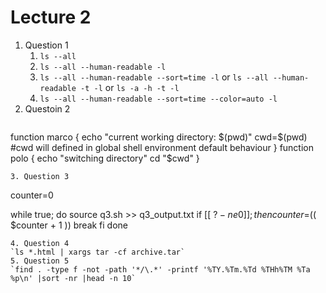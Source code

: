 # Lecture 2
1. Question 1
   1. `ls --all`
   2. `ls --all --human-readable -l`
   3. `ls --all --human-readable --sort=time -l` or `ls --all --human-readable -t -l` or `ls -a -h -t -l`
   4.  `ls --all --human-readable --sort=time --color=auto -l`
2. Questoin 2
   ```
  function marco {
	echo "current working directory: $(pwd)"
	cwd=$(pwd) #cwd will defined in global shell environment default behaviour
}
  function polo {
	echo "switching directory"
	cd "$cwd"
}
```
3. Question 3
  ```
counter=0

while true; do
	source q3.sh >> q3_output.txt
	if [[ $? -ne 0 ]]; then
		counter=$(( $counter + 1 ))
		break
	fi
done
```
4. Question 4
`ls *.html | xargs tar -cf archive.tar`
5. Question 5
`find . -type f -not -path '*/\.*' -printf '%TY.%Tm.%Td %THh%TM %Ta %p\n' |sort -nr |head -n 10`
